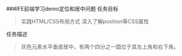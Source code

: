 ###IFE前端学习demo定位和居中问题
任务目标
>实践HTML/CSS布局方式
>深入了解position等CSS属性

任务描述
>灰色元素水平垂直居中，有两个四分之一圆位于其左上角和右下角。

